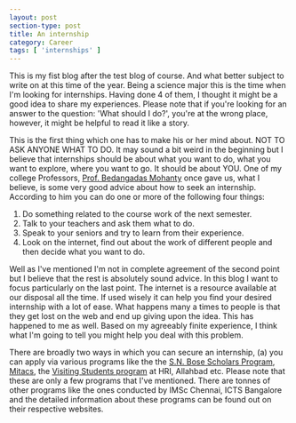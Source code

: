 ```yaml
---
layout: post
section-type: post
title: An internship
category: Career
tags: [ 'internships' ]
---
```

This is my fist blog after the test blog of course. And what better subject to write on at this time of the year. Being a science major this is the time when I'm looking for internships. Having done 4 of them, I thought it might be a good idea to share my experiences. Please note that if you're looking for an answer to the question: 'What should I do?', you're at the wrong place, however, it might be helpful to read it like a story.

This is the first thing which one has to make his or her mind about. NOT TO ASK ANYONE WHAT TO DO. It may sound a bit weird in the beginning but I believe that internships should be about what you want to do, what you want to explore, where you want to go. It should be about YOU. One of my college Professors, <a href="http://www.niser.ac.in/~bedanga/" target="blank">Prof. Bedangadas Mohanty</a> once gave us, what I believe, is some very good advice about how to seek an internship. According to him you can do one or more of the following four things:
1. Do something related to the course work of the next semester.
2. Talk to your teachers and ask them what to do.
3. Speak to your seniors and try to learn from their experience.
4. Look on the internet, find out about the work of different people and then decide what you want to do.

Well as I've mentioned I'm not in complete agreement of the second point but I believe that the rest is absolutely sound advice. In this blog I want to focus particularly on the last point. The internet is a resource available at our disposal all the time. If used wisely it can help you find your desired internship with a lot of ease. What happens many a times to people is that they get lost on the web and end up giving upon the idea. This has happened to me as well. Based on my agreeably finite experience, I think what I'm going to tell you might help you deal with this problem.

There are broadly two ways in which you can secure an internship, (a) you can apply via various programs like the the <a href = "http://iusstf.org/story/53-74-For-Indian-Students.html" target="blank">S.N. Bose Scholars Program</a>, <a href = "https://www.mitacs.ca/en/programs/globalink/globalink-research-internship" target="blank">Mitacs</a>, the <a href = "http://www.hri.res.in/academics/physics/phy-vsp/" target="blank">Visiting Students program</a> at HRI, Allahbad etc. Please note that these are only a few programs that I've mentioned. There are tonnes of other programs like the ones conducted by IMSc Chennai, ICTS Bangalore and the detailed information about these programs can be found out on their respective websites.
